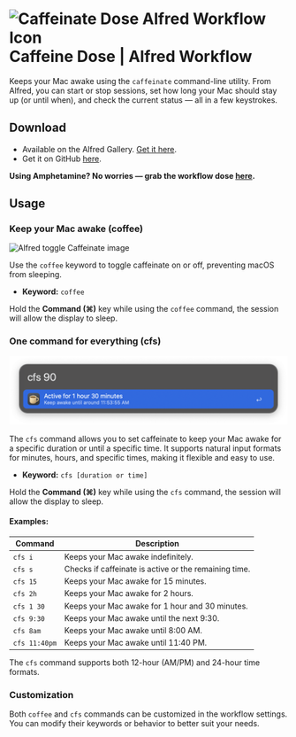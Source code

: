 # <img src="img/dose-logo.png" alt="Caffeinate Dose Alfred Workflow Icon" width="45" align="center"/> Caffeine Dose | Alfred Workflow

Keeps your Mac awake using the `caffeinate` command-line utility. From Alfred, you can start or stop sessions, set how long your Mac should stay up (or until when), and check the current status — all in a few keystrokes.

## Download

- Available on the Alfred Gallery. [Get it here](https://alfred.app/workflows/vanstrouble/caffeine-dose/).
-   Get it on GitHub [here](https://github.com/vanstrouble/caffeine-dose-alfred-workflow/releases).

**Using Amphetamine? No worries — grab the workflow dose [here](https://github.com/vanstrouble/dose-alfred-workflow).**

## Usage

### Keep your Mac awake (coffee)

<img src="img/coffee.png" alt="Alfred toggle Caffeinate image" width="550"/>

Use the `coffee` keyword to toggle caffeinate on or off, preventing macOS from sleeping.

- **Keyword:** `coffee`

Hold the **Command (⌘)** key while using the `coffee` command, the session will allow the display to sleep.

### One command for everything (cfs)

<img src="img/cfs.png" alt="Alfred set Caffeinate duration image" width="550"/>

The `cfs` command allows you to set caffeinate to keep your Mac awake for a specific duration or until a specific time. It supports natural input formats for minutes, hours, and specific times, making it flexible and easy to use.

- **Keyword:** `cfs [duration or time]`

Hold the **Command (⌘)** key while using the `cfs` command, the session will allow the display to sleep.

#### Examples:

| Command     | Description                                     |
|-------------|-------------------------------------------------|
| `cfs i`     | Keeps your Mac awake indefinitely.              |
| `cfs s`     | Checks if caffeinate is active or the remaining time. |
| `cfs 15`    | Keeps your Mac awake for 15 minutes.            |
| `cfs 2h`    | Keeps your Mac awake for 2 hours.               |
| `cfs 1 30`  | Keeps your Mac awake for 1 hour and 30 minutes. |
| `cfs 9:30`  | Keeps your Mac awake until the next 9:30.       |
| `cfs 8am`   | Keeps your Mac awake until 8:00 AM.             |
| `cfs 11:40pm`| Keeps your Mac awake until 11:40 PM.           |

The `cfs` command supports both 12-hour (AM/PM) and 24-hour time formats.

### Customization
Both `coffee` and `cfs` commands can be customized in the workflow settings. You can modify their keywords or behavior to better suit your needs.
